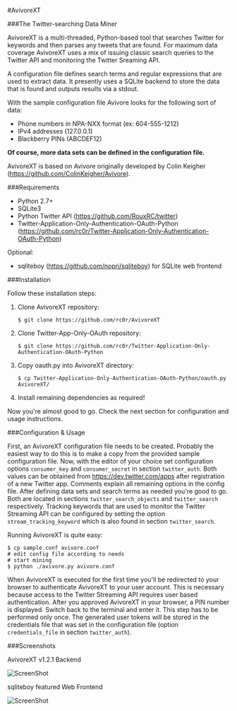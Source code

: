#AvivoreXT

###The Twitter-searching Data Miner

AvivoreXT is a multi-threaded, Python-based tool that searches Twitter for keywords and then parses any tweets that are found. For maximum data coverage AvivoreXT uses a mix of issuing classic search queries to the Twitter API and monitoring the Twitter Sreaming API.  

A configuration file defines search terms and regular expressions that are used to extract data. It presently uses a SQLite backend to store the data that is found and outputs results via a stdout.

With the sample configuration file Avivore looks for the following sort of data:

* Phone numbers in NPA-NXX format (ex: 604-555-1212)
* IPv4 addresses (127.0.0.1)
* Blackberry PINs (ABCDEF12)

**Of course, more data sets can be defined in the configuration file.**

AvivoreXT is based on Avivore originally developed by Colin Keigher
(https://github.com/ColinKeigher/Avivore).


###Requirements

* Python 2.7+
* SQLite3
* Python Twitter API (https://github.com/RouxRC/twitter)
* Twitter-Application-Only-Authentication-OAuth-Python  
(https://github.com/rc0r/Twitter-Application-Only-Authentication-OAuth-Python)

Optional:

* sqliteboy (https://github.com/nopri/sqliteboy) for SQLite web frontend


###Installation

Follow these installation steps:

1.	Clone AvivoreXT repository:  
  
		$ git clone https://github.com/rc0r/AvivoreXT

2.	Clone Twitter-App-Only-OAuth repository:  
  
		$ git clone https://github.com/rc0r/Twitter-Application-Only-Authentication-OAuth-Python

3.	Copy oauth.py into AvivoreXT directory:  
  
		$ cp Twitter-Application-Only-Authentication-OAuth-Python/oauth.py AvivoreXT/

4.	Install remaining dependencies as required!


Now you're almost good to go. Check the next section for configuration and
usage instructions.


###Configuration & Usage

First, an AvivoreXT configuration file needs to be created. Probably the easiest
way to do this is to make a copy from the provided sample configuration file.
Now, with the editor of your choice set configuration options `consumer_key`
and `consumer_secret` in section `twitter_auth`. Both values can be obtained
from https://dev.twitter.com/apps after registration of a new Twitter app.
Comments explain all remaining options in the config file. After defining data sets and search terms as needed you're good to go. Both are located in sections `twitter_search_objects` and `twitter_search` respectively. Tracking keywords that are used to monitor the Twitter Streaming API can be configured by setting the option `stream_tracking_keyword` which is also found in section `twitter_search`.

Running AvivoreXT is quite easy:

	$ cp sample.conf avivore.conf
	# edit config file according to needs
	# start mining
	$ python ./avivore.py avivore.conf
	
When AvivoreXT is executed for the first time you'll be redirected to your browser to authenticate AvivoreXT to your user account. This is necessary because access to the Twitter Streaming API requires user based authentication. After you approved AvivoreXT in your browser, a PIN number is displayed. Switch back to the terminal and enter it. This step has to be performed only once. The generated user tokens will be stored in the credentials file that was set in the configuration file (option `credentials_file` in section `twitter_auth`).


###Screenshots

AvivoreXT v1.2.1 Backend

![ScreenShot](https://raw.github.com/rc0r/AvivoreXT/master/scrots/AvivoreXT-Backend.png)

sqliteboy featured Web Frontend

![ScreenShot](https://raw.github.com/rc0r/AvivoreXT/master/scrots/AvivoreXT-Webfront.png)
